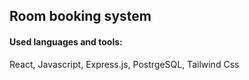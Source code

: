 ## Room booking system

#### Used languages and tools:
React, Javascript, Express.js, PostrgeSQL, Tailwind Css 
